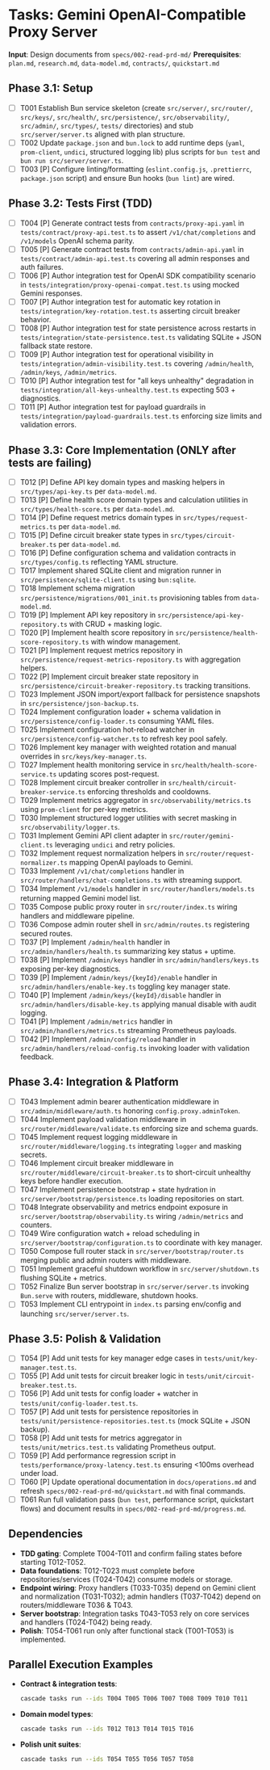 # Tasks: Gemini OpenAI-Compatible Proxy Server

**Input**: Design documents from `specs/002-read-prd-md/`
**Prerequisites**: `plan.md`, `research.md`, `data-model.md`, `contracts/`, `quickstart.md`

## Phase 3.1: Setup

- [ ] T001 Establish Bun service skeleton (create `src/server/`, `src/router/`, `src/keys/`, `src/health/`, `src/persistence/`, `src/observability/`, `src/admin/`, `src/types/`, `tests/` directories) and stub `src/server/server.ts` aligned with plan structure.
- [ ] T002 Update `package.json` and `bun.lock` to add runtime deps (`yaml`, `prom-client`, `undici`, structured logging lib) plus scripts for `bun test` and `bun run src/server/server.ts`.
- [ ] T003 [P] Configure linting/formatting (`eslint.config.js`, `.prettierrc`, `package.json` script) and ensure Bun hooks (`bun lint`) are wired.

## Phase 3.2: Tests First (TDD)

- [ ] T004 [P] Generate contract tests from `contracts/proxy-api.yaml` in `tests/contract/proxy-api.test.ts` to assert `/v1/chat/completions` and `/v1/models` OpenAI schema parity.
- [ ] T005 [P] Generate contract tests from `contracts/admin-api.yaml` in `tests/contract/admin-api.test.ts` covering all admin responses and auth failures.
- [ ] T006 [P] Author integration test for OpenAI SDK compatibility scenario in `tests/integration/proxy-openai-compat.test.ts` using mocked Gemini responses.
- [ ] T007 [P] Author integration test for automatic key rotation in `tests/integration/key-rotation.test.ts` asserting circuit breaker behavior.
- [ ] T008 [P] Author integration test for state persistence across restarts in `tests/integration/state-persistence.test.ts` validating SQLite + JSON fallback state restore.
- [ ] T009 [P] Author integration test for operational visibility in `tests/integration/admin-visibility.test.ts` covering `/admin/health`, `/admin/keys`, `/admin/metrics`.
- [ ] T010 [P] Author integration test for "all keys unhealthy" degradation in `tests/integration/all-keys-unhealthy.test.ts` expecting 503 + diagnostics.
- [ ] T011 [P] Author integration test for payload guardrails in `tests/integration/payload-guardrails.test.ts` enforcing size limits and validation errors.

## Phase 3.3: Core Implementation (ONLY after tests are failing)

- [ ] T012 [P] Define API key domain types and masking helpers in `src/types/api-key.ts` per `data-model.md`.
- [ ] T013 [P] Define health score domain types and calculation utilities in `src/types/health-score.ts` per `data-model.md`.
- [ ] T014 [P] Define request metrics domain types in `src/types/request-metrics.ts` per `data-model.md`.
- [ ] T015 [P] Define circuit breaker state types in `src/types/circuit-breaker.ts` per `data-model.md`.
- [ ] T016 [P] Define configuration schema and validation contracts in `src/types/config.ts` reflecting YAML structure.
- [ ] T017 Implement shared SQLite client and migration runner in `src/persistence/sqlite-client.ts` using `bun:sqlite`.
- [ ] T018 Implement schema migration `src/persistence/migrations/001_init.ts` provisioning tables from `data-model.md`.
- [ ] T019 [P] Implement API key repository in `src/persistence/api-key-repository.ts` with CRUD + masking logic.
- [ ] T020 [P] Implement health score repository in `src/persistence/health-score-repository.ts` with window management.
- [ ] T021 [P] Implement request metrics repository in `src/persistence/request-metrics-repository.ts` with aggregation helpers.
- [ ] T022 [P] Implement circuit breaker state repository in `src/persistence/circuit-breaker-repository.ts` tracking transitions.
- [ ] T023 Implement JSON import/export fallback for persistence snapshots in `src/persistence/json-backup.ts`.
- [ ] T024 Implement configuration loader + schema validation in `src/persistence/config-loader.ts` consuming YAML files.
- [ ] T025 Implement configuration hot-reload watcher in `src/persistence/config-watcher.ts` to refresh key pool safely.
- [ ] T026 Implement key manager with weighted rotation and manual overrides in `src/keys/key-manager.ts`.
- [ ] T027 Implement health monitoring service in `src/health/health-score-service.ts` updating scores post-request.
- [ ] T028 Implement circuit breaker controller in `src/health/circuit-breaker-service.ts` enforcing thresholds and cooldowns.
- [ ] T029 Implement metrics aggregator in `src/observability/metrics.ts` using `prom-client` for per-key metrics.
- [ ] T030 Implement structured logger utilities with secret masking in `src/observability/logger.ts`.
- [ ] T031 Implement Gemini API client adapter in `src/router/gemini-client.ts` leveraging `undici` and retry policies.
- [ ] T032 Implement request normalization helpers in `src/router/request-normalizer.ts` mapping OpenAI payloads to Gemini.
- [ ] T033 Implement `/v1/chat/completions` handler in `src/router/handlers/chat-completions.ts` with streaming support.
- [ ] T034 Implement `/v1/models` handler in `src/router/handlers/models.ts` returning mapped Gemini model list.
- [ ] T035 Compose public proxy router in `src/router/index.ts` wiring handlers and middleware pipeline.
- [ ] T036 Compose admin router shell in `src/admin/routes.ts` registering secured routes.
- [ ] T037 [P] Implement `/admin/health` handler in `src/admin/handlers/health.ts` summarizing key status + uptime.
- [ ] T038 [P] Implement `/admin/keys` handler in `src/admin/handlers/keys.ts` exposing per-key diagnostics.
- [ ] T039 [P] Implement `/admin/keys/{keyId}/enable` handler in `src/admin/handlers/enable-key.ts` toggling key manager state.
- [ ] T040 [P] Implement `/admin/keys/{keyId}/disable` handler in `src/admin/handlers/disable-key.ts` applying manual disable with audit logging.
- [ ] T041 [P] Implement `/admin/metrics` handler in `src/admin/handlers/metrics.ts` streaming Prometheus payloads.
- [ ] T042 [P] Implement `/admin/config/reload` handler in `src/admin/handlers/reload-config.ts` invoking loader with validation feedback.

## Phase 3.4: Integration & Platform

- [ ] T043 Implement admin bearer authentication middleware in `src/admin/middleware/auth.ts` honoring `config.proxy.adminToken`.
- [ ] T044 Implement payload validation middleware in `src/router/middleware/validate.ts` enforcing size and schema guards.
- [ ] T045 Implement request logging middleware in `src/router/middleware/logging.ts` integrating `logger` and masking secrets.
- [ ] T046 Implement circuit breaker middleware in `src/router/middleware/circuit-breaker.ts` to short-circuit unhealthy keys before handler execution.
- [ ] T047 Implement persistence bootstrap + state hydration in `src/server/bootstrap/persistence.ts` loading repositories on start.
- [ ] T048 Integrate observability and metrics endpoint exposure in `src/server/bootstrap/observability.ts` wiring `/admin/metrics` and counters.
- [ ] T049 Wire configuration watch + reload scheduling in `src/server/bootstrap/configuration.ts` to coordinate with key manager.
- [ ] T050 Compose full router stack in `src/server/bootstrap/router.ts` merging public and admin routers with middleware.
- [ ] T051 Implement graceful shutdown workflow in `src/server/shutdown.ts` flushing SQLite + metrics.
- [ ] T052 Finalize Bun server bootstrap in `src/server/server.ts` invoking `Bun.serve` with routers, middleware, shutdown hooks.
- [ ] T053 Implement CLI entrypoint in `index.ts` parsing env/config and launching `src/server/server.ts`.

## Phase 3.5: Polish & Validation

- [ ] T054 [P] Add unit tests for key manager edge cases in `tests/unit/key-manager.test.ts`.
- [ ] T055 [P] Add unit tests for circuit breaker logic in `tests/unit/circuit-breaker.test.ts`.
- [ ] T056 [P] Add unit tests for config loader + watcher in `tests/unit/config-loader.test.ts`.
- [ ] T057 [P] Add unit tests for persistence repositories in `tests/unit/persistence-repositories.test.ts` (mock SQLite + JSON backup).
- [ ] T058 [P] Add unit tests for metrics aggregator in `tests/unit/metrics.test.ts` validating Prometheus output.
- [ ] T059 [P] Add performance regression script in `tests/performance/proxy-latency.test.ts` ensuring <100ms overhead under load.
- [ ] T060 [P] Update operational documentation in `docs/operations.md` and refresh `specs/002-read-prd-md/quickstart.md` with final commands.
- [ ] T061 Run full validation pass (`bun test`, performance script, quickstart flows) and document results in `specs/002-read-prd-md/progress.md`.

## Dependencies

- **TDD gating**: Complete T004-T011 and confirm failing states before starting T012-T052.
- **Data foundations**: T012-T023 must complete before repositories/services (T024-T042) consume models or storage.
- **Endpoint wiring**: Proxy handlers (T033-T035) depend on Gemini client and normalization (T031-T032); admin handlers (T037-T042) depend on routers/middleware T036 & T043.
- **Server bootstrap**: Integration tasks T043-T053 rely on core services and handlers (T024-T042) being ready.
- **Polish**: T054-T061 run only after functional stack (T001-T053) is implemented.

## Parallel Execution Examples

- **Contract & integration tests**:

  ```bash
  cascade tasks run --ids T004 T005 T006 T007 T008 T009 T010 T011
  ```

- **Domain model types**:

  ```bash
  cascade tasks run --ids T012 T013 T014 T015 T016
  ```

- **Polish unit suites**:

  ```bash
  cascade tasks run --ids T054 T055 T056 T057 T058
  ```
